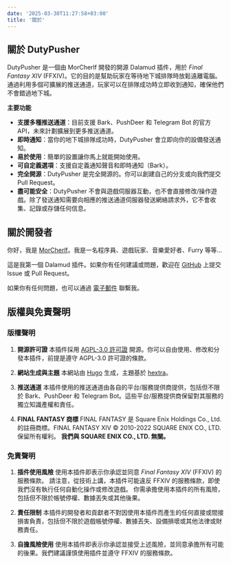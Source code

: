 ```yaml
---
date: '2025-03-30T11:27:58+03:00'
title: '關於'
---
```


## 關於 DutyPusher

DutyPusher 是一個由 MorCherlf 開發的開源 Dalamud 插件，用於 *Final Fantasy XIV* (FFXIV)。它的目的是幫助玩家在等待地下城排隊時放鬆遠離電腦。通過利用多個可擴展的推送通道，玩家可以在排隊成功時立即收到通知，確保他們不會錯過地下城。

**主要功能**

- **支援多種推送通道**：目前支援 Bark、PushDeer 和 Telegram Bot 的官方 API，未來計劃擴展到更多推送通道。
- **即時通知**：當你的地下城排隊成功時，DutyPusher 會立即向你的設備發送通知。
- **易於使用**：簡單的設置讓你馬上就能開始使用。
- **可自定義選項**：支援自定義通知聲音和即時通知（Bark）。
- **完全開源**：DutyPusher 是完全開源的。你可以創建自己的分支或向我們提交 Pull Request。
- **盡可能安全**：DutyPusher 不會與遊戲伺服器互動，也不會直接修改/操作遊戲。除了發送通知需要向相應的推送通道伺服器發送網絡請求外，它不會收集、記錄或存儲任何信息。

## 關於開發者

你好，我是 [MorCherlf](https://link.mor.icu)。我是一名程序員、遊戲玩家、音樂愛好者、Furry 等等…

這是我第一個 Dalamud 插件。如果你有任何建議或問題，歡迎在 [GitHub](https://github.com/MorCherlf/FFXIVDutyPusher) 上提交 Issue 或 Pull Request。

如果你有任何問題，也可以通過 [電子郵件](mailto:morcherlfy@outlook.com) 聯繫我。

## 版權與免責聲明

### 版權聲明

1. **開源許可證**
   本插件採用 [AGPL-3.0 許可證](https://www.gnu.org/licenses/agpl-3.0.html) 開源。你可以自由使用、修改和分發本插件，前提是遵守 AGPL-3.0 許可證的條款。

2. **網站生成與主題**
   本網站由 [Hugo](https://gohugo.io/) 生成，主題基於 [hextra](https://github.com/imfing/hextra)。

3. **推送通道**
   本插件使用的推送通道由各自的平台/服務提供商提供，包括但不限於 Bark、PushDeer 和 Telegram Bot。這些平台/服務提供商保留對其服務的獨立知識產權和責任。

4. **FINAL FANTASY 商標**
   FINAL FANTASY 是 Square Enix Holdings Co., Ltd. 的註冊商標。FINAL FANTASY XIV © 2010-2022 SQUARE ENIX CO., LTD. 保留所有權利。
   **我們與 SQUARE ENIX CO., LTD. 無關。**

### 免責聲明

1. **插件使用風險**
   使用本插件即表示你承認並同意 *Final Fantasy XIV* (FFXIV) 的服務條款。
   請注意，從技術上講，本插件可能違反 FFXIV 的服務條款，即使我們沒有執行任何自動化操作或修改遊戲。
   你需承擔使用本插件的所有風險，包括但不限於帳號停權、數據丟失或其他後果。

2. **責任限制**
   本插件的開發者和貢獻者不對因使用本插件而產生的任何直接或間接損害負責，包括但不限於遊戲帳號停權、數據丟失、設備損壞或其他法律或財務責任。

3. **自擔風險使用**
   使用本插件即表示你承認並接受上述風險，並同意承擔所有可能的後果。我們建議謹慎使用插件並遵守 FFXIV 的服務條款。
